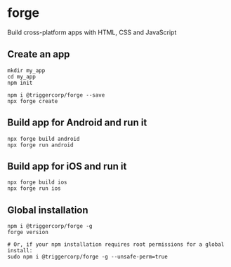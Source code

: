 # forge
Build cross-platform apps with HTML, CSS and JavaScript


## Create an app

    mkdir my_app
    cd my_app
    npm init

    npm i @triggercorp/forge --save
    npx forge create


## Build app for Android and run it

    npx forge build android
    npx forge run android


## Build app for iOS and run it

    npx forge build ios
    npx forge run ios


## Global installation

    npm i @triggercorp/forge -g
    forge version

    # Or, if your npm installation requires root permissions for a global install:
    sudo npm i @triggercorp/forge -g --unsafe-perm=true

